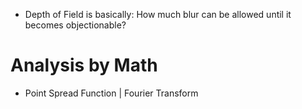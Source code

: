 - Depth of Field is basically: How much blur can be allowed until it becomes objectionable?

# Analysis by Math
- Point Spread Function | Fourier Transform